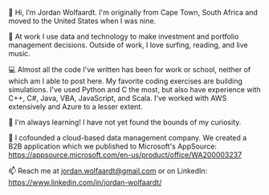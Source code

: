 👋 Hi, I’m Jordan Wolfaardt. I'm originally from Cape Town, South Africa and moved to the United States when I was nine.

👀 At work I use data and technology to make investment and portfolio management decisions. Outside of work, I love surfing, reading, and live music.

💻 Almost all the code I've written has been for work or school, neither of which am I able to post here. My favorite coding exercises are building simulations. I've used Python and C the most, but also have experience with C++, C#, Java, VBA, JavaScript, and Scala. I've worked with AWS extensively and Azure to a lesser extent.

🌱 I'm always learning! I have not yet found the bounds of my curiosity.

🎨 I cofounded a cloud-based data management company. We created a B2B application which we published to Microsoft's AppSource: https://appsource.microsoft.com/en-us/product/office/WA200003237

📫 Reach me at jordan.wolfaardt@gmail.com or on LinkedIn: https://www.linkedin.com/in/jordan-wolfaardt/
